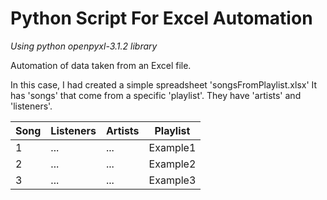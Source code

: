 # Python Script For Excel Automation

*Using python openpyxl-3.1.2 library*

Automation of data taken from an Excel file. 

In this case, I had created a simple spreadsheet 'songsFromPlaylist.xlsx'
It has 'songs' that come from a specific 'playlist'.
They have 'artists' and 'listeners'.

| Song | Listeners | Artists | Playlist  |
|------|-----------|---------|-----------|
| 1    | ...       | ...     | Example1  |
| 2    | ...       | ...     | Example2  |
| 3    | ...       | ...     | Example3  |
